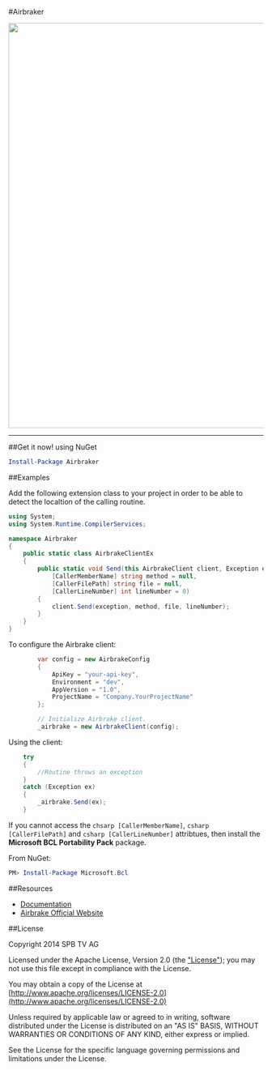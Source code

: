 #Airbraker

<img src="http://f.cl.ly/items/0L0G1z0E2A1P3H2O042F/dotnet%2009.19.32.jpg" width=800px>

-----------------------

##Get it now! using NuGet

```powershell
Install-Package Airbraker
```

##Examples

Add the following extension class to your project in order to be able to detect the localtion of the calling routine.
```csharp
using System;
using System.Runtime.CompilerServices;

namespace Airbraker
{
    public static class AirbrakeClientEx
    {
        public static void Send(this AirbrakeClient client, Exception exception,
            [CallerMemberName] string method = null,
            [CallerFilePath] string file = null,
            [CallerLineNumber] int lineNumber = 0)
        {
            client.Send(exception, method, file, lineNumber);
        }
    }
}
```

To configure the Airbrake client:

```csharp
        var config = new AirbrakeConfig
        {
            ApiKey = "your-api-key",
            Environment = "dev",
            AppVersion = "1.0",
            ProjectName = "Company.YourProjectName"
        };

        // Initialize Airbrake client.
        _airbrake = new AirbrakeClient(config);
```

Using the client:

```csharp
    try
    {
        //Routine throws an exception
    }
    catch (Exception ex)
    {
        _airbrake.Send(ex);
    }
```

If you cannot access the ```chsarp [CallerMemberName]```, ```csharp [CallerFilePath]``` and ```csharp [CallerLineNumber]``` attribtues, then install the __Microsoft BCL Portability Pack__ package. 

From NuGet:

```powershell
PM> Install-Package Microsoft.Bcl
```


##Resources

- [Documentation](Docs)
- [Airbrake Official Website](https://airbrake.io/)


##License

Copyright 2014 SPB TV AG

Licensed under the Apache License, Version 2.0 (the ["License"](License)); you may not use this file except in compliance with the License.

You may obtain a copy of the License at [http://www.apache.org/licenses/LICENSE-2.0](http://www.apache.org/licenses/LICENSE-2.0)

Unless required by applicable law or agreed to in writing, software distributed under the License is distributed on an "AS IS" BASIS, WITHOUT WARRANTIES OR CONDITIONS OF ANY KIND, either express or implied. 

See the License for the specific language governing permissions and limitations under the License.
